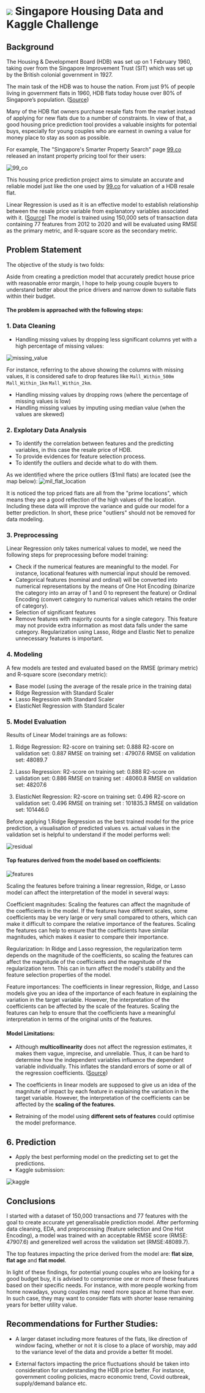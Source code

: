 #  ![](https://ga-dash.s3.amazonaws.com/production/assets/logo-9f88ae6c9c3871690e33280fcf557f33.png) Singapore Housing Data and Kaggle Challenge

## Background

The Housing & Development Board (HDB) was set up on 1 February 1960, taking over from the Singapore Improvement Trust (SIT) which was set up by the British colonial government in 1927.

The main task of the HDB was to house the nation. From just 9% of people living in government flats in 1960, HDB flats today house over 80% of Singapore’s population. ([Source](https://dollarsandsense.sg/5-types-hdb-flats-not-longer-built-singapore/))

Many of the HDB flat owners purchase resale flats from the market instead of applying for new flats due to a number of constraints. In view of that, a good housing price prediction tool provides a valuable insights for potential buys, especially for young couples who are earnest in owning a value for money place to stay as soon as possible. 

For example, The "Singapore's Smarter Property Search" page [99.co](https://www.99.co/) released an instant property pricing tool for their users:

![99_co](./img/99_co.png)

This housing price prediction project aims to simulate an accurate and reliable model just like the one used by [99.co](https://www.99.co/) for valuation of a HDB resale flat. 

Linear Regression is used as it is an effective model to establish relationship between the resale price variable from explanatory variables associated with it. ([Source](https://www.knowledgehut.com/blog/data-science/linear-regression-for-machine-learning)) The model is trained using 150,000 sets of transaction data containing 77 features from 2012 to 2020 and will be evaluated using RMSE as the primary metric, and R-square score as the secondary metric. 

## Problem Statement

The objective of the study is two folds:

Aside from creating a prediction model that accurately predict house price with reasonable error margin, I hope to help young couple buyers to understand better about the price drivers and narrow down to suitable flats within their budget. 

#### The problem is approached with the following steps:

### 1. Data Cleaning
- Handling missing values by dropping less significant columns yet with a high percentage of missing values:

![missing_value](./img/missing_value.png)

For instance, referring to the above showing the columns with missing values, it is considered safe to drop features like `Mall_Within_500m` `Mall_Within_1km` `Mall_Within_2km`. 

- Handling missing values by dropping rows (where the percentage of missing values is low)
- Handling missing values by imputing using median value (when the values are skewed)

### 2. Explotary Data Analysis

- To identify the correlation between features and the predicting variables, in this case the resale price of HDB.
- To provide evidences for feature selection process.
- To identify the outliers and decide what to do with them. 

As we identified where the price outliers ($1mil flats) are located (see the map below):
![mil_flat_location](./img/mil_flat_location.png)

It is noticed the top priced flats are all from the "prime locations", which means they are a good reflection of the high values of the location. Including these data will improve the variance and guide our model for a better prediction. In short, these price "outliers" should not be removed for data modeling. 

### 3. Preprocessing

Linear Regression only takes numerical values to model, we need the following steps for preprocessing before model training:

- Check if the numerical features are meaningful to the model. For instance, locational features with numercial input should be removed.
- Categorical features (nominal and ordinal) will be converted into numerical representations by the means of One Hot Encoding (binarize the category into an array of 1 and 0 to represent the feature) or Ordinal Encoding (convert category to numerical values which retains the order of category).
- Selection of significant features
- Remove features with majority counts for a single category. This feature may not provide extra information as most data falls under the same category.
Regularization using Lasso, Ridge and Elastic Net to penalize unnecessary features is important.

### 4. Modeling

A few models are tested and evaluated based on the RMSE (primary metric) and R-square score (secondary metric):
- Base model (using the average of the resale price in the training data)
- Ridge Regression with Standard Scaler
- Lasso Regression with Standard Scaler
- ElasticNet Regression with Standard Scaler

### 5. Model Evaluation

Results of Linear Model trainings are as follows: 
1. Ridge Regression: 
R2-score on training set: 0.888
R2-score on validation set: 0.887
RMSE on training set : 47907.6
RMSE on validation set: 48089.7

2. Lasso Regression: 
R2-score on training set: 0.888
R2-score on validation set: 0.886
RMSE on training set : 48060.8
RMSE on validation set: 48207.6

3. ElasticNet Regression: 
R2-score on training set: 0.496
R2-score on validation set: 0.496
RMSE on training set : 101835.3
RMSE on validation set: 101446.0

Before applying 1.Ridge Regression as the best trained model for the price prediction, a visualisation of predicted values vs. actual values in the validation set is helpful to understand if the model performs well:

![residual](./img/residual.png)

#### Top features derived from the model based on coefficients:

![features](./img/features.png)

Scaling the features before training a linear regression, Ridge, or Lasso model can affect the interpretation of the model in several ways:

Coefficient magnitudes: Scaling the features can affect the magnitude of the coefficients in the model. If the features have different scales, some coefficients may be very large or very small compared to others, which can make it difficult to compare the relative importance of the features. Scaling the features can help to ensure that the coefficients have similar magnitudes, which makes it easier to compare their importance.

Regularization: In Ridge and Lasso regression, the regularization term depends on the magnitude of the coefficients, so scaling the features can affect the magnitude of the coefficients and the magnitude of the regularization term. This can in turn affect the model's stability and the feature selection properties of the model.

Feature importances: The coefficients in linear regression, Ridge, and Lasso models give you an idea of the importance of each feature in explaining the variation in the target variable. However, the interpretation of the coefficients can be affected by the scale of the features. Scaling the features can help to ensure that the coefficients have a meaningful interpretation in terms of the original units of the features.

#### Model Limitations:

- Although **multicollinearity** does not affect the regression estimates, it makes them vague, imprecise, and unreliable. Thus, it can be hard to determine how the independent variables influence the dependent variable individually. This inflates the standard errors of some or all of the regression coefficients. ([Source](https://www.investopedia.com/terms/m/multicollinearity.asp#:~:text=Although%20multicollinearity%20does%20not%20affect,all%20of%20the%20regression%20coefficients.))

- The coefficients in linear models are supposed to give us an idea of the magnitute of impact by each feature in explaining the variation in the target variable. However, the interpretation of the coefficients can be affected by the **scaling of the features**. 

- Retraining of the model using **different sets of features** could optimise the model preformance. 

## 6. Prediction
- Apply the best performing model on the predicting set to get the predictions. 
- Kaggle submission:

![kaggle](./img/kaggle.png)


## Conclusions

I started with a dataset of 150,000 transactions and 77 features with the goal to create accurate yet generalisable prediction model. After performing data cleaning, EDA, and preprocessing (feature selection and One Hot Encoding), a model was trained with an acceptable RMSE score (RMSE: 47907.6) and generelized well across the validation set (RMSE:48089.7).

The top features impacting the price derived from the model are: **flat size**, **flat age** and **flat model**. 

In light of these findings, for potential young couples who are looking for a good budget buy, it is advised to compromise one or more of these features based on their specific needs. For instance, with more people working from home nowadays, young couples may need more space at home than ever. In such case, they may want to consider flats with shorter lease remaining years for better utility value.  

## Recommendations for Further Studies:

- A larger dataset including more features of the flats, like direction of window facing, whether or not it is close to a place of worship, may add to the variance level of the data and provide a better fit model.

- External factors impacting the price fluctuations should be taken into consideration for understanding the HDB price better. For instance, government cooling policies, macro economic trend, Covid outbreak, supply/demand balance etc. 



